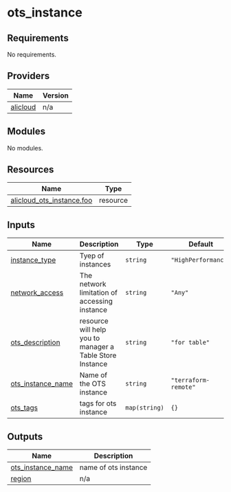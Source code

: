 # ots_instance

<!-- BEGINNING OF PRE-COMMIT-TERRAFORM DOCS HOOK -->
## Requirements

No requirements.

## Providers

| Name | Version |
|------|---------|
| <a name="provider_alicloud"></a> [alicloud](#provider\_alicloud) | n/a |

## Modules

No modules.

## Resources

| Name | Type |
|------|------|
| [alicloud_ots_instance.foo](https://registry.terraform.io/providers/hashicorp/alicloud/latest/docs/resources/ots_instance) | resource |

## Inputs

| Name | Description | Type | Default | Required |
|------|-------------|------|---------|:--------:|
| <a name="input_instance_type"></a> [instance\_type](#input\_instance\_type) | Tyep of instances | `string` | `"HighPerformance"` | no |
| <a name="input_network_access"></a> [network\_access](#input\_network\_access) | The network limitation of accessing instance | `string` | `"Any"` | no |
| <a name="input_ots_description"></a> [ots\_description](#input\_ots\_description) | resource will help you to manager a Table Store Instance | `string` | `"for table"` | no |
| <a name="input_ots_instance_name"></a> [ots\_instance\_name](#input\_ots\_instance\_name) | Name of the OTS  instance | `string` | `"terraform-remote"` | no |
| <a name="input_ots_tags"></a> [ots\_tags](#input\_ots\_tags) | tags for ots instance | `map(string)` | `{}` | no |

## Outputs

| Name | Description |
|------|-------------|
| <a name="output_ots_instance_name"></a> [ots\_instance\_name](#output\_ots\_instance\_name) | name of ots instance |
| <a name="output_region"></a> [region](#output\_region) | n/a |
<!-- END OF PRE-COMMIT-TERRAFORM DOCS HOOK -->
